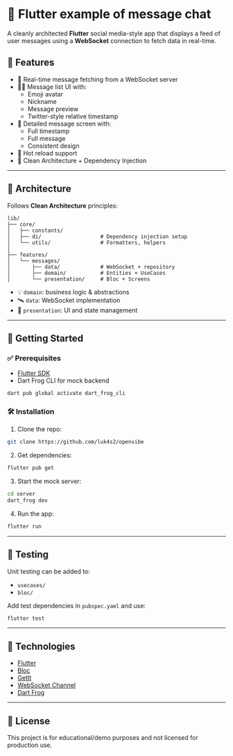 # 🧠 Flutter example of message chat

A cleanly architected **Flutter** social media-style app that displays a feed of user messages using a **WebSocket** connection to fetch data in real-time.

## 📱 Features

- 🔄 Real-time message fetching from a WebSocket server
- 🧑‍💻 Message list UI with:
  - Emoji avatar
  - Nickname
  - Message preview
  - Twitter-style relative timestamp
- 📄 Detailed message screen with:
  - Full timestamp
  - Full message
  - Consistent design
- 🔁 Hot reload support
- 🧠 Clean Architecture + Dependency Injection

---

## 🧱 Architecture

Follows **Clean Architecture** principles:

```
lib/
├── core/
│   ├── constants/
│   ├── di/                   # Dependency injection setup
│   └── utils/                # Formatters, helpers
│
├── features/
│   └── messages/
│       ├── data/             # WebSocket + repository
│       ├── domain/           # Entities + UseCases
│       └── presentation/     # Bloc + Screens
```

- 💡 `domain`: business logic & abstractions
- 🛰️ `data`: WebSocket implementation
- 🎨 `presentation`: UI and state management

---

## 🚀 Getting Started

### ✅ Prerequisites

- [Flutter SDK](https://docs.flutter.dev/get-started/install)
- Dart Frog CLI for mock backend

```bash
dart pub global activate dart_frog_cli
```

### 🛠️ Installation

1. Clone the repo:
```bash
git clone https://github.com/luk4s2/openvibe
```

2. Get dependencies:
```bash
flutter pub get
```

3. Start the mock server:
```bash
cd server
dart_frog dev
```

4. Run the app:
```bash
flutter run
```

---

## 🧪 Testing

Unit testing can be added to:
- `usecases/`
- `bloc/`

Add test dependencies in `pubspec.yaml` and use:

```bash
flutter test
```

---

## 🔗 Technologies

- [Flutter](https://flutter.dev/)
- [Bloc](https://pub.dev/packages/flutter_bloc)
- [GetIt](https://pub.dev/packages/get_it)
- [WebSocket Channel](https://pub.dev/packages/web_socket_channel)
- [Dart Frog](https://dartfrog.vgv.dev/)

---

## 📄 License

This project is for educational/demo purposes and not licensed for production use.
